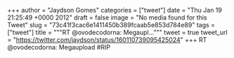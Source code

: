 
+++
author = "Jaydson Gomes"
categories = ["tweet"]
date = "Thu Jan 19 21:25:49 +0000 2012"
draft = false
image = "No media found for this Tweet"
slug = "73c41f3cac6e1411450b389fcaab5e853d784e89"
tags = ["tweet"]
title = """RT @ovodecodorna: Megaupl..."""
tweet = true
tweet_url = "https://twitter.com/jaydson/status/160110739095425024"
+++
RT @ovodecodorna: Megaupload #RIP
